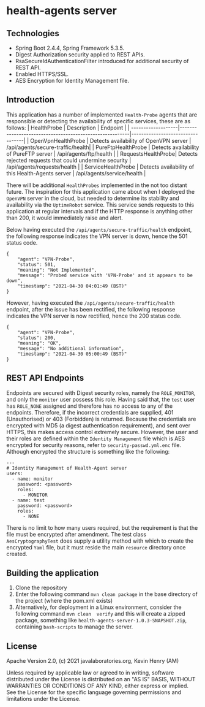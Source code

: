 # health-agents server

## Technologies
* Spring Boot 2.4.4, Spring Framework 5.3.5.
* Digest Authorization security applied to REST APIs.
* RsaSecureIdAuthenticationFilter introduced for additional security of REST API.  
* Enabled HTTPS/SSL.
* AES Encryption for Identity Management file.

## Introduction
This application has a number of implemented `Health-Probe` agents that are
responsible or detecting the availability of specific services, these are as follows:
| HealthProbe        | Description                                             | Endpoint                         |
| -------------------|---------------------------------------------------------|----------------------------------|
| OpenVpnHealthProbe | Detects availability of OpenVPN server                  | /api/agents/secure-traffic/health|
| PureFtpHealthProbe | Detects availability of PureFTP server                  | /api/agents/ftp/health           |
| RequestsHealthProbe| Detects rejected requests that could undermine security | /api/agents/requests/health      |
| ServiceHealthProbe | Detects availability of this Health-Agents server       | /api/agents/service/health       |

There will be additional `HealthProbes` implemented in the not too distant future. The inspiration for
this application came about when I deployed the `OpenVPN` server in the cloud, but needed to determine
its stability and availability via the `UptimeRobot` service. This service sends requests to this application
at regular intervals and if the HTTP response is anything other than 200, it would immediately raise
and alert.

Below having executed the `/api/agents/secure-traffic/health` endpoint, the following response
indicates the VPN server is down, hence the 501 status code.
```
{
    "agent": "VPN-Probe",
    "status": 501,
    "meaning": "Not Implemented",
    "message": "Probed service with 'VPN-Probe' and it appears to be down",
    "timestamp": "2021-04-30 04:01:49 (BST)"
}
```
However, having executed the `/api/agents/secure-traffic/health` endpoint, after the issue has been 
rectified, the following response indicates the VPN server is now rectified, hence the 200 status code.
```
{
    "agent": "VPN-Probe",
    "status": 200,
    "meaning": "OK",
    "message": "No additional information",
    "timestamp": "2021-04-30 05:00:49 (BST)"
}
```
## REST API Endpoints
Endpoints are secured with Digest security roles, namely the `ROLE_MONITOR`, and only the `monitor` user
possess this role. Having said that, the `test` user has `ROLE_NONE` assigned and therefore has no access
to any of the endpoints. Therefore, if the incorrect credentials are supplied, 401 (Unauthorised) or 
403 (Forbidden) is returned. Because the credentials are encrypted with MD5 (a digest authentication 
requirement), and sent over HTTPS, this makes access control extremely secure. However, the user and their 
roles are defined within the `Identity Management` file which is AES encrypted for security reasons, refer 
to `security-passwd.yml.enc` file. Although encrypted the structure is something like the following:
```
---
# Identity Management of Health-Agent server
users:
  - name: monitor
    password: <password>
    roles:
      - MONITOR
  - name: test
    password: <password>
    roles:
      - NONE
```
There is no limit to how many users required, but the requirement is that the file must be encrypted after 
amendment. The test class `AesCryptographyTest` does supply a utility method with which to create
the encrypted `Yaml` file, but it must reside the main `resource` directory once created.

## Building the application
1. Clone the repository
2. Enter the following command `mvn clean package` in the base directory of the project (where the 
   pom.xml exists)
3. Alternatively, for deployment in a Linux environment, consider the following command `mvn clean 
   verify` and this will create a zipped package, something like `health-agents-server-1.0.3-SNAPSHOT.zip`,
   containing `bash-scripts` to manage the server. 

## License
Apache Version 2.0, (c) 2021 javalaboratories.org, Kevin Henry (AM)

Unless required by applicable law or agreed to in writing, software distributed under the License is 
distributed on an "AS IS" BASIS, WITHOUT WARRANTIES OR CONDITIONS OF ANY KIND, either express or implied. 
See the License for the specific language governing permissions and limitations under the License.
